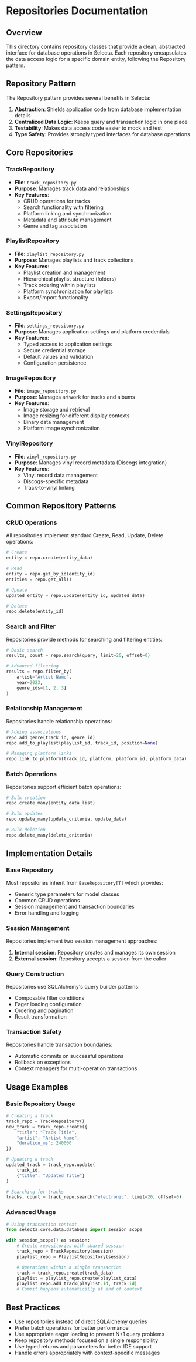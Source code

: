 # Repositories Documentation

## Overview
This directory contains repository classes that provide a clean, abstracted interface for database operations in Selecta. Each repository encapsulates the data access logic for a specific domain entity, following the Repository pattern.

## Repository Pattern
The Repository pattern provides several benefits in Selecta:
1. **Abstraction**: Shields application code from database implementation details
2. **Centralized Data Logic**: Keeps query and transaction logic in one place
3. **Testability**: Makes data access code easier to mock and test
4. **Type Safety**: Provides strongly typed interfaces for database operations

## Core Repositories

### TrackRepository
- **File**: `track_repository.py`
- **Purpose**: Manages track data and relationships
- **Key Features**:
  - CRUD operations for tracks
  - Search functionality with filtering
  - Platform linking and synchronization
  - Metadata and attribute management
  - Genre and tag association

### PlaylistRepository
- **File**: `playlist_repository.py`
- **Purpose**: Manages playlists and track collections
- **Key Features**:
  - Playlist creation and management
  - Hierarchical playlist structure (folders)
  - Track ordering within playlists
  - Platform synchronization for playlists
  - Export/import functionality

### SettingsRepository
- **File**: `settings_repository.py`
- **Purpose**: Manages application settings and platform credentials
- **Key Features**:
  - Typed access to application settings
  - Secure credential storage
  - Default values and validation
  - Configuration persistence

### ImageRepository
- **File**: `image_repository.py`
- **Purpose**: Manages artwork for tracks and albums
- **Key Features**:
  - Image storage and retrieval
  - Image resizing for different display contexts
  - Binary data management
  - Platform image synchronization

### VinylRepository
- **File**: `vinyl_repository.py`
- **Purpose**: Manages vinyl record metadata (Discogs integration)
- **Key Features**:
  - Vinyl record data management
  - Discogs-specific metadata
  - Track-to-vinyl linking

## Common Repository Patterns

### CRUD Operations
All repositories implement standard Create, Read, Update, Delete operations:
```python
# Create
entity = repo.create(entity_data)

# Read
entity = repo.get_by_id(entity_id)
entities = repo.get_all()

# Update
updated_entity = repo.update(entity_id, updated_data)

# Delete
repo.delete(entity_id)
```

### Search and Filter
Repositories provide methods for searching and filtering entities:
```python
# Basic search
results, count = repo.search(query, limit=20, offset=0)

# Advanced filtering
results = repo.filter_by(
    artist="Artist Name",
    year=2023,
    genre_ids=[1, 2, 3]
)
```

### Relationship Management
Repositories handle relationship operations:
```python
# Adding associations
repo.add_genre(track_id, genre_id)
repo.add_to_playlist(playlist_id, track_id, position=None)

# Managing platform links
repo.link_to_platform(track_id, platform, platform_id, platform_data)
```

### Batch Operations
Repositories support efficient batch operations:
```python
# Bulk creation
repo.create_many(entity_data_list)

# Bulk updates
repo.update_many(update_criteria, update_data)

# Bulk deletion
repo.delete_many(delete_criteria)
```

## Implementation Details

### Base Repository
Most repositories inherit from `BaseRepository[T]` which provides:
- Generic type parameters for model classes
- Common CRUD operations
- Session management and transaction boundaries
- Error handling and logging

### Session Management
Repositories implement two session management approaches:
1. **Internal session**: Repository creates and manages its own session
2. **External session**: Repository accepts a session from the caller

### Query Construction
Repositories use SQLAlchemy's query builder patterns:
- Composable filter conditions
- Eager loading configuration
- Ordering and pagination
- Result transformation

### Transaction Safety
Repositories handle transaction boundaries:
- Automatic commits on successful operations
- Rollback on exceptions
- Context managers for multi-operation transactions

## Usage Examples

### Basic Repository Usage
```python
# Creating a track
track_repo = TrackRepository()
new_track = track_repo.create({
    "title": "Track Title",
    "artist": "Artist Name",
    "duration_ms": 240000
})

# Updating a track
updated_track = track_repo.update(
    track_id,
    {"title": "Updated Title"}
)

# Searching for tracks
tracks, count = track_repo.search("electronic", limit=20, offset=0)
```

### Advanced Usage
```python
# Using transaction context
from selecta.core.data.database import session_scope

with session_scope() as session:
    # Create repositories with shared session
    track_repo = TrackRepository(session)
    playlist_repo = PlaylistRepository(session)

    # Operations within a single transaction
    track = track_repo.create(track_data)
    playlist = playlist_repo.create(playlist_data)
    playlist_repo.add_track(playlist.id, track.id)
    # Commit happens automatically at end of context
```

## Best Practices
- Use repositories instead of direct SQLAlchemy queries
- Prefer batch operations for better performance
- Use appropriate eager loading to prevent N+1 query problems
- Keep repository methods focused on a single responsibility
- Use typed returns and parameters for better IDE support
- Handle errors appropriately with context-specific messages
